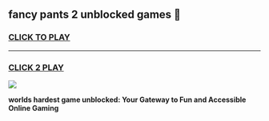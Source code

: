 
## fancy pants 2 unblocked games 👋
<h3>
<a href="https://premium.freeplayer.one?title=fancy_pants_2_unblocked_games&ref=13F">CLICK TO PLAY</a></h3>
<hr>

<h3>
<a href="https://premium.freeplayer.one?title=fancy_pants_2_unblocked_games&ref=13F">CLICK 2 PLAY</a>
  
</h3>

<a href="https://premium.freeplayer.one?title=fancy_pants_2_unblocked_games&ref=12F/"><img src="https://clearcache.store/games.png"></a>


**worlds hardest game unblocked: Your Gateway to Fun and Accessible Online Gaming**
